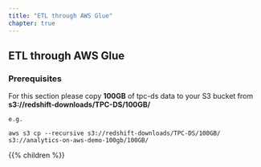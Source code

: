```yaml
---
title: "ETL through AWS Glue"
chapter: true
---
```


## ETL through AWS Glue

### Prerequisites

For this section please copy **100GB** of tpc-ds data to your S3 bucket from **s3://redshift-downloads/TPC-DS/100GB/**

```
e.g.

aws s3 cp --recursive s3://redshift-downloads/TPC-DS/100GB/ s3://analytics-on-aws-demo-100gb/100GB/
```




{{% children  %}}